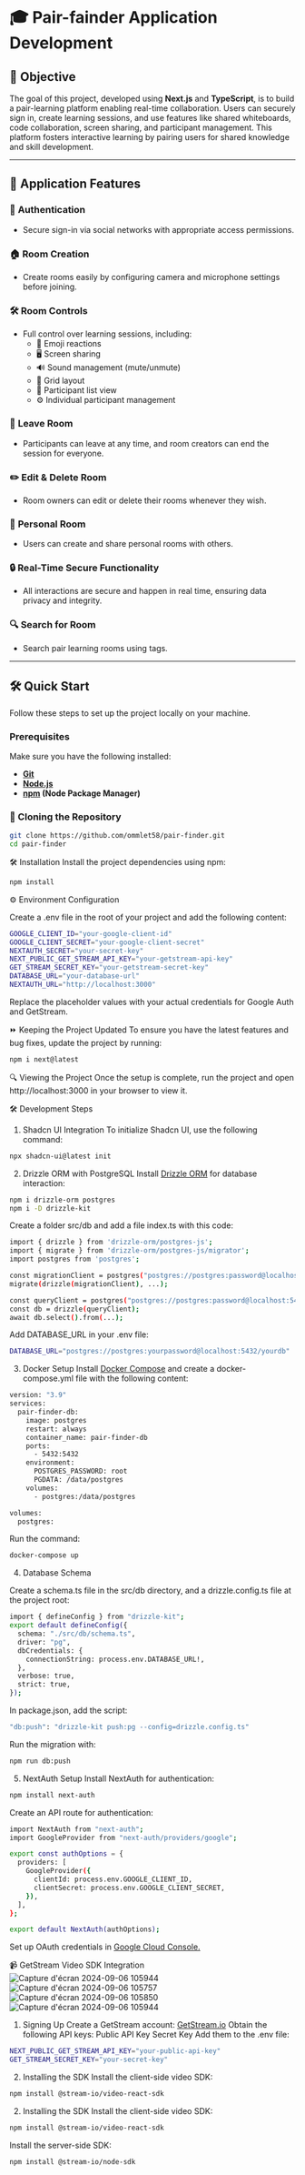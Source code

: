 # 🎓 Pair-fainder Application Development

## 🎯 Objective

The goal of this project, developed using **Next.js** and **TypeScript**, is to build a pair-learning platform enabling real-time collaboration. Users can securely sign in, create learning sessions, and use features like shared whiteboards, code collaboration, screen sharing, and participant management. This platform fosters interactive learning by pairing users for shared knowledge and skill development.

---

## 🚀 Application Features

### 🔐 **Authentication**
- Secure sign-in via social networks with appropriate access permissions.

### 🏠 **Room Creation**
- Create rooms easily by configuring camera and microphone settings before joining.

### 🛠️ **Room Controls**
- Full control over learning sessions, including:
  - 🎉 Emoji reactions
  - 🖥️ Screen sharing
  - 🔊 Sound management (mute/unmute)
  - 🔲 Grid layout
  - 👥 Participant list view
  - ⚙️ Individual participant management

### 🚪 **Leave Room**
- Participants can leave at any time, and room creators can end the session for everyone.

### ✏️ **Edit & Delete Room**
- Room owners can edit or delete their rooms whenever they wish.

### 🏡 **Personal Room**
- Users can create and share personal rooms with others.

### 🔒 **Real-Time Secure Functionality**
- All interactions are secure and happen in real time, ensuring data privacy and integrity.

### 🔍 **Search for Room**
- Search pair learning rooms using tags.



---

## 🛠️ Quick Start

Follow these steps to set up the project locally on your machine.

### Prerequisites
Make sure you have the following installed:

- **[Git](https://git-scm.com/)**
- **[Node.js](https://nodejs.org/en)**
- **[npm](https://www.npmjs.com/) (Node Package Manager)**

### 📂 Cloning the Repository
```bash
git clone https://github.com/ommlet58/pair-finder.git
cd pair-finder
```
🛠️ Installation
Install the project dependencies using npm:
```bash
npm install
```
⚙️ Environment Configuration

Create a .env file in the root of your project and add the following content:
```bash
GOOGLE_CLIENT_ID="your-google-client-id"
GOOGLE_CLIENT_SECRET="your-google-client-secret"
NEXTAUTH_SECRET="your-secret-key"
NEXT_PUBLIC_GET_STREAM_API_KEY="your-getstream-api-key"
GET_STREAM_SECRET_KEY="your-getstream-secret-key"
DATABASE_URL="your-database-url"
NEXTAUTH_URL="http://localhost:3000"
```
Replace the placeholder values with your actual credentials for Google Auth and GetStream.

⏩ Keeping the Project Updated
To ensure you have the latest features and bug fixes, update the project by running:
```bash
npm i next@latest
```
🔍 Viewing the Project
Once the setup is complete, run the project and open http://localhost:3000 in your browser to view it.

🛠️ Development Steps
1. Shadcn UI Integration
To initialize Shadcn UI, use the following command:
```bash
npx shadcn-ui@latest init
```
2. Drizzle ORM with PostgreSQL
Install [Drizzle ORM](https://orm.drizzle.team/docs/get-started-postgresql#postgresjs) for database interaction:
```bash
npm i drizzle-orm postgres
npm i -D drizzle-kit
```
Create a folder src/db and add a file index.ts with this code:
```bash
import { drizzle } from 'drizzle-orm/postgres-js';
import { migrate } from 'drizzle-orm/postgres-js/migrator';
import postgres from 'postgres';

const migrationClient = postgres("postgres://postgres:password@localhost:5432/db", { max: 1 });
migrate(drizzle(migrationClient), ...);

const queryClient = postgres("postgres://postgres:password@localhost:5432/db");
const db = drizzle(queryClient);
await db.select().from(...);

```

Add DATABASE_URL in your .env file:
```bash
DATABASE_URL="postgres://postgres:yourpassword@localhost:5432/yourdb"
```
3. Docker Setup
Install [Docker Compose](https://docs.docker.com/compose/#:~:text=Compose%20simplifies%20the%20control%20of%20your) and create a docker-compose.yml file with the following content:
```bash
version: "3.9"
services:
  pair-finder-db:
    image: postgres
    restart: always
    container_name: pair-finder-db
    ports:
      - 5432:5432
    environment:
      POSTGRES_PASSWORD: root
      PGDATA: /data/postgres
    volumes:
      - postgres:/data/postgres

volumes:
  postgres:
```
Run the command:
```bash
docker-compose up
```
4. Database Schema

Create a schema.ts file in the src/db directory, and a drizzle.config.ts file at the project root:
```bash
import { defineConfig } from "drizzle-kit";
export default defineConfig({
  schema: "./src/db/schema.ts",
  driver: "pg",
  dbCredentials: {
    connectionString: process.env.DATABASE_URL!,
  },
  verbose: true,
  strict: true,
});
```
In package.json, add the script:
```bash
"db:push": "drizzle-kit push:pg --config=drizzle.config.ts"
```
Run the migration with:
```bash
npm run db:push
```
5. NextAuth Setup
Install NextAuth for authentication:
```bash
npm install next-auth
```
Create an API route for authentication:
```bash
import NextAuth from "next-auth";
import GoogleProvider from "next-auth/providers/google";

export const authOptions = {
  providers: [
    GoogleProvider({
      clientId: process.env.GOOGLE_CLIENT_ID,
      clientSecret: process.env.GOOGLE_CLIENT_SECRET,
    }),
  ],
};

export default NextAuth(authOptions);
```
Set up OAuth credentials in [Google Cloud Console.](https://console.cloud.google.com/apis/credentials/oauthclient)

📹 GetStream Video SDK Integration
![Capture d'écran 2024-09-06 105944](https://github.com/user-attachments/assets/b3930168-f45c-441a-9168-b87e9e59e807)
![Capture d'écran 2024-09-06 105757](https://github.com/user-attachments/assets/912dcbc5-b581-40b4-bc51-e4a05099838c)
![Capture d'écran 2024-09-06 105850](https://github.com/user-attachments/assets/c80444f0-ee59-435d-bdc4-5f2bda013eaf)
![Capture d'écran 2024-09-06 105944](https://github.com/user-attachments/assets/cde08f50-48da-44ca-941b-89d45b8b3ead)

1. Signing Up
Create a GetStream account:  [GetStream.io](https://getstream.io/)
Obtain the following API keys:
Public API Key
Secret Key
Add them to the .env file:
```bash
NEXT_PUBLIC_GET_STREAM_API_KEY="your-public-api-key"
GET_STREAM_SECRET_KEY="your-secret-key"
```
2. Installing the SDK
Install the client-side video SDK:
```bash
npm install @stream-io/video-react-sdk
```
2. Installing the SDK
Install the client-side video SDK:
```bash
npm install @stream-io/video-react-sdk
```
Install the server-side SDK:
```bash
npm install @stream-io/node-sdk
```




